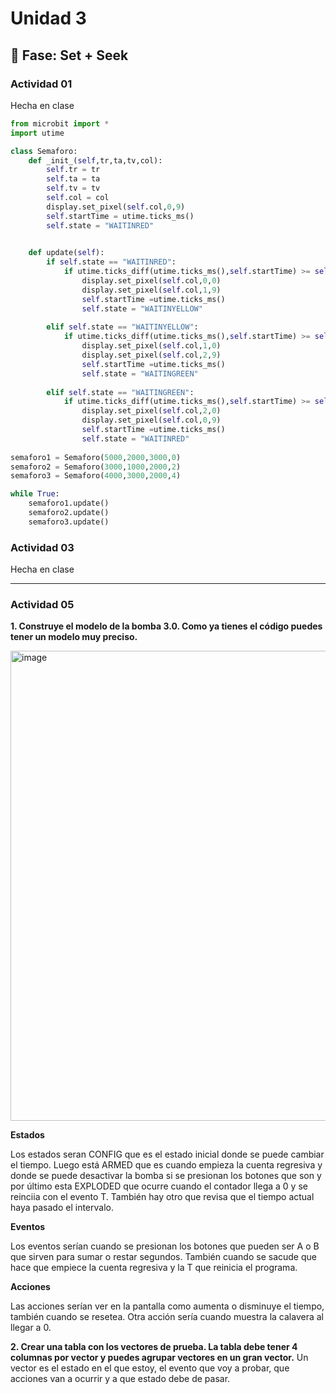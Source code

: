# Unidad 3

## 🔎 Fase: Set + Seek

### Actividad 01
Hecha en clase

``` py
from microbit import *
import utime

class Semaforo:
    def _init_(self,tr,ta,tv,col):                
        self.tr = tr 
        self.ta = ta 
        self.tv = tv
        self.col = col 
        display.set_pixel(self.col,0,9)
        self.startTime = utime.ticks_ms()
        self.state = "WAITINRED"

        
    def update(self):
        if self.state == "WAITINRED":
            if utime.ticks_diff(utime.ticks_ms(),self.startTime) >= self.tr:
                display.set_pixel(self.col,0,0)
                display.set_pixel(self.col,1,9)
                self.startTime =utime.ticks_ms()
                self.state = "WAITINYELLOW"
            
        elif self.state == "WAITINYELLOW":
            if utime.ticks_diff(utime.ticks_ms(),self.startTime) >= self.ta:
                display.set_pixel(self.col,1,0)
                display.set_pixel(self.col,2,9)
                self.startTime =utime.ticks_ms()
                self.state = "WAITINGREEN"
                
        elif self.state == "WAITINGREEN":
            if utime.ticks_diff(utime.ticks_ms(),self.startTime) >= self.tv:
                display.set_pixel(self.col,2,0)
                display.set_pixel(self.col,0,9)
                self.startTime =utime.ticks_ms()
                self.state = "WAITINRED"
        
semaforo1 = Semaforo(5000,2000,3000,0)
semaforo2 = Semaforo(3000,1000,2000,2)
semaforo3 = Semaforo(4000,3000,2000,4)

while True:
    semaforo1.update()
    semaforo2.update()
    semaforo3.update()
```
### Actividad 03 
Hecha en clase



---

### Actividad 05
**1. Construye el modelo de la bomba 3.0. Como ya tienes el código puedes tener un modelo muy preciso.**

<img width="937" height="752" alt="image" src="https://github.com/user-attachments/assets/a3482ef7-40a9-4868-986b-03d40fa32736" />


**Estados**

Los estados seran CONFIG que es el estado inicial donde se puede cambiar el tiempo. Luego está ARMED que es cuando empieza la cuenta regresiva y donde se puede desactivar la bomba si se presionan los botones que son y por último esta EXPLODED que ocurre cuando el contador llega a 0 y se reinciia con el evento T.  También hay otro que revisa que el tiempo actual haya pasado el intervalo.

**Eventos**

Los eventos serían cuando se presionan los botones que pueden ser A o B que sirven para sumar o restar segundos. También cuando se sacude que hace que empiece la cuenta regresiva y la T que reinicia el programa.

**Acciones**

Las acciones serían ver en la pantalla como aumenta o disminuye el tiempo, también cuando se resetea. Otra acción sería cuando muestra la calavera al llegar a 0.


**2. Crear una tabla con los vectores de prueba. La tabla debe tener 4 columnas por vector y puedes agrupar vectores en un gran vector.**
Un vector es el estado en el que estoy, el evento que voy a probar, que acciones van a ocurrir y a que estado debe de pasar.


